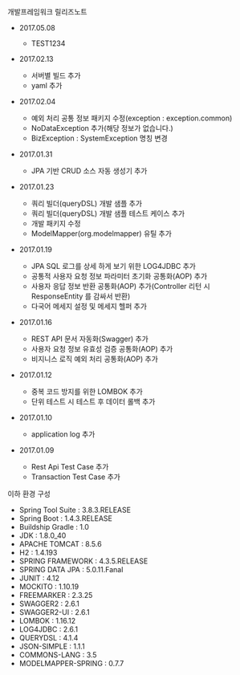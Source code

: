 개발프레임워크 릴리즈노트
  - 2017.05.08
      * TEST1234
	  
  - 2017.02.13
      * 서버별 빌드 추가
      * yaml 추가

  - 2017.02.04
      * 예외 처리 공통 정보 패키지 수정(exception : exception.common)
      * NoDataException 추가(해당 정보가 없습니다.)
      * BizException : SystemException 명칭 변경

  - 2017.01.31
      * JPA 기반 CRUD 소스 자동 생성기 추가

  - 2017.01.23
      * 쿼리 빌더(queryDSL) 개발 샘플 추가
      * 쿼리 빌더(queryDSL) 개발 샘플 테스트 케이스 추가
      * 개발 패키지 수정
      * ModelMapper(org.modelmapper) 유틸 추가

  - 2017.01.19
      * JPA SQL 로그를 상세 하게 보기 위한 LOG4JDBC 추가
      * 공통적 사용자 요청 정보 파라미터 초기화 공통화(AOP) 추가
      * 사용자 응답 정보 반환 공통화(AOP) 추가(Controller 리턴 시 ResponseEntity 를 감싸서 반환)
      * 다국어 메세지 설정 및 메세지 헬퍼 추가

  - 2017.01.16
      * REST API 문서 자동화(Swagger) 추가
      * 사용자 요청 정보 유효성 검증 공통화(AOP) 추가
      * 비지니스 로직 예외 처리 공통화(AOP)  추가

  - 2017.01.12
      * 중복 코드 방지를 위한 LOMBOK 추가
      * 단위 테스트 시 테스트 후 데이터 롤백 추가

  - 2017.01.10
      * application log 추가

  - 2017.01.09
      * Rest Api Test Case 추가
      * Transaction Test Case 추가


이하 환경 구성
  - Spring Tool Suite : 3.8.3.RELEASE
  - Spring Boot : 1.4.3.RELEASE
  - Buildship Gradle : 1.0
  - JDK : 1.8.0_40
  - APACHE TOMCAT : 8.5.6
  - H2 : 1.4.193
  - SPRING FRAMEWORK : 4.3.5.RELEASE
  - SPRING DATA JPA : 5.0.11.Fanal
  - JUNIT : 4.12
  - MOCKITO : 1.10.19
  - FREEMARKER : 2.3.25
  - SWAGGER2 : 2.6.1
  - SWAGGER2-UI : 2.6.1
  - LOMBOK : 1.16.12
  - LOG4JDBC : 2.6.1
  - QUERYDSL : 4.1.4
  - JSON-SIMPLE : 1.1.1
  - COMMONS-LANG : 3.5
  - MODELMAPPER-SPRING : 0.7.7
